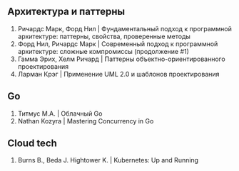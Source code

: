 ## Архитектура и паттерны
1. Ричардс Марк, Форд Нил | Фундаментальный подход к программной архитектуре: паттерны, свойства, проверенные методы
2. Форд Нил, Ричардс Марк | Современный подход к программной архитектуре: сложные компромиссы (продолжение #1)
3. Гамма Эрих, Хелм Ричард | Паттерны объектно-ориентированного проектирования
4. Ларман Крэг | Применение UML 2.0 и шаблонов проектирования

## Go
1. Титмус М.А. | Облачный Go
2. Nathan Kozyra | Mastering Concurrency in Go

## Cloud tech
1. Burns B., Beda J. Hightower K. | Kubernetes: Up and Running
